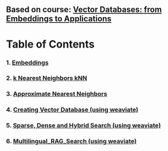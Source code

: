 ## Based on course: [Vector Databases: from Embeddings to Applications](https://www.deeplearning.ai/short-courses/vector-databases-embeddings-applications/)


# Table of Contents
### 1. [Embeddings](https://github.com/AnsImran/vector-databases/blob/master/1_Embeddings.ipynb)
### 2. [k Nearest Neighbors kNN](https://github.com/AnsImran/vector-databases/blob/master/2_kNN.ipynb)
### 3. [Approximate Nearest Neighbors](https://github.com/AnsImran/vector-databases/blob/master/3_approximate_nearest_neighbours.ipynb)
### 4. [Creating Vector Database (using weaviate)](https://github.com/AnsImran/vector-databases/blob/master/4_Objects_Vectors.ipynb)
### 5. [Sparse, Dense and Hybrid Search (using weaviate)](https://github.com/AnsImran/vector-databases/blob/master/5_HybridSearch.ipynb)
### 6. [Multilingual_RAG_Search (using weaviate)](https://github.com/AnsImran/vector-databases/blob/master/6_Multilingual_RAG_Search.ipynb)
